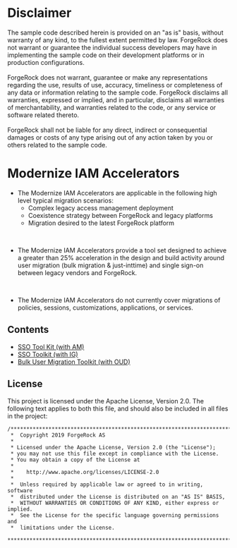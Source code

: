 # Disclaimer
The sample code described herein is provided on an "as is" basis, without warranty of any kind, to the fullest extent permitted by law. ForgeRock does not warrant or guarantee the individual success developers may have in implementing the sample code on their development platforms or in production configurations.
<br><br>
ForgeRock does not warrant, guarantee or make any representations regarding the use, results of use, accuracy, timeliness or completeness of any data or information relating to the sample code. ForgeRock disclaims all warranties, expressed or implied, and in particular, disclaims all warranties of merchantability, and warranties related to the code, or any service or software related thereto.
<br><br>
ForgeRock shall not be liable for any direct, indirect or consequential damages or costs of any type arising out of any action taken by you or others related to the sample code.

# Modernize IAM Accelerators

* The Modernize IAM Accelerators are applicable in the following high level typical migration scenarios:
    * Complex legacy access management deployment
    * Coexistence strategy between ForgeRock and legacy platforms
    * Migration desired to the latest ForgeRock platform

<br>

+ The Modernize IAM Accelerators provide a tool set designed to achieve a greater than 25% acceleration in the design and build activity around user migration (bulk migration & just-inttime) and single sign-on between legacy vendors and ForgeRock. ​

<br>

+ The Modernize IAM Accelerators do not currently cover migrations of policies, sessions, customizations, applications, or services​.

## Contents
+ [SSO Tool Kit (with AM)](https://github.com/ForgeRock/miami-accelerators/tree/master/forgerock-am-migration-sso-jit)
+ [SSO Toolkit (with IG)](https://github.com/ForgeRock/modernize-accelerators/tree/develop/forgerock-ig-migration-sso-jit)
+ [Bulk User Migration Toolkit (with OUD)](forgerock-bulk-migration-oud)

## License

This project is licensed under the Apache License, Version 2.0. The following text applies to both this file, and should also be included in all files in the project:

```
/***************************************************************************
 *  Copyright 2019 ForgeRock AS
 *
 * Licensed under the Apache License, Version 2.0 (the "License");
 * you may not use this file except in compliance with the License.
 * You may obtain a copy of the License at
 *
 *    http://www.apache.org/licenses/LICENSE-2.0
 *
 *  Unless required by applicable law or agreed to in writing, software
 *  distributed under the License is distributed on an "AS IS" BASIS,
 *  WITHOUT WARRANTIES OR CONDITIONS OF ANY KIND, either express or implied.
 *  See the License for the specific language governing permissions and
 *  limitations under the License.
 ***************************************************************************/
```
